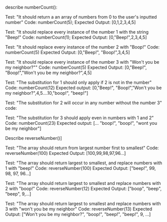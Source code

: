 describe numberCount():

Test: "It should return a an array of numbers from 0 to the user's inputted number"
Code: numberCount(5);
Expected Output: [0,1,2,3,4,5]

Test: "It should replace every instance of the number 1 with the string "Beep!"
Code: numberCount(1);
Expected Output: [0,"Beep!",2,3,4,5]

Test: "It should replace every instance of the number 2 with "Boop!"
Code: numberCount(5)
Expected Output: [0,"Beep!", "Boop!",3,4,5]

Test: "It should replace every instance of the number 3 with "Won't you be my neighbor?""
Code: numberCount(5)
Expected Output: [0,"Beep!", "Boop!","Won't you be my neighbor?",4,5]

Test: "The substitution for 1 should only apply if 2 is not in the number"
Code: numberCount(12)
Expected output: [0,"Beep!", "Boop!","Won't you be my neighbor?",4,5....10,"boop!", "beep!"]

Test: "The substitution for 2 will occur in any number without the number 3"
code:

Test: "The substitution for 3 should apply even in numbers with 1 and 2"
Code: numberCount(23)
Expected output: [... "boop!", "boop!", "wont you be my neighbor"]

Describe reverseNumber()]

Test: "The array should return from largest number first to smallest"
Code: reverseNumber(100)
Expected Output: [100,99,98,97,96...]

Test: "The array should return largest to smallest, and replace numbers with 1 with "beep!"
Code: reverseNumber(100)
Expected Output: ["beep!", 99, 98, 97, 96...]

Test: "The array should return largest to smallest and replace numbers with 2 with "boop!"
Code: reverseNumber(12)
Expected Output: ["boop", "beep", "beep", 9,...]

Test: "The array should return largest to smallest and replace numbers with 3 with "won't you be my neighbor"
Code: reverseNumber(13)
Expected Output: ["Won't you be my neighbor?", "boop!", "beep!", "beep!", 9, ...]
